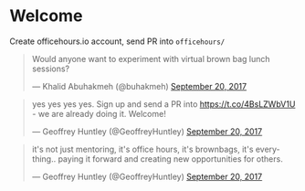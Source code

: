 # Welcome

Create officehours.io account, send PR into `officehours/`

<blockquote class="twitter-tweet" data-lang="en"><p lang="en" dir="ltr">Would anyone want to experiment with virtual brown bag lunch sessions?</p>&mdash; Khalid Abuhakmeh (@buhakmeh) <a href="https://twitter.com/buhakmeh/status/910476678085963776">September 20, 2017</a></blockquote>

<blockquote class="twitter-tweet" data-lang="en"><p lang="en" dir="ltr">yes yes yes yes. Sign up and send a PR into <a href="https://t.co/4BsLZWbV1U">https://t.co/4BsLZWbV1U</a> - we are already doing it. Welcome!</p>&mdash; Geoffrey Huntley (@GeoffreyHuntley) <a href="https://twitter.com/GeoffreyHuntley/status/910482045079396353">September 20, 2017</a></blockquote>

<blockquote class="twitter-tweet" data-lang="en"><p lang="en" dir="ltr">it&#39;s not just mentoring, it&#39;s office hours, it&#39;s brownbags, it&#39;s everything.. paying it forward and creating new opportunities for others.</p>&mdash; Geoffrey Huntley (@GeoffreyHuntley) <a href="https://twitter.com/GeoffreyHuntley/status/910482339553173505">September 20, 2017</a></blockquote>
